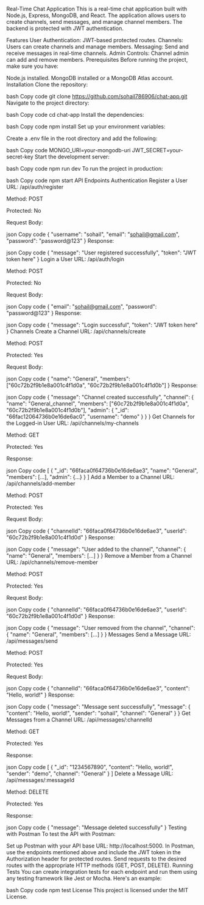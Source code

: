 Real-Time Chat Application
This is a real-time chat application built with Node.js, Express, MongoDB, and React. The application allows users to create channels, send messages, and manage channel members. The backend is protected with JWT authentication.

Features
User Authentication: JWT-based protected routes.
Channels: Users can create channels and manage members.
Messaging: Send and receive messages in real-time channels.
Admin Controls: Channel admin can add and remove members.
Prerequisites
Before running the project, make sure you have:

Node.js installed.
MongoDB installed or a MongoDB Atlas account.
Installation
Clone the repository:

bash
Copy code
git clone https://github.com/sohail786906/chat-app.git
Navigate to the project directory:

bash
Copy code
cd chat-app
Install the dependencies:

bash
Copy code
npm install
Set up your environment variables:

Create a .env file in the root directory and add the following:

bash
Copy code
MONGO_URI=your-mongodb-uri
JWT_SECRET=your-secret-key
Start the development server:

bash
Copy code
npm run dev
To run the project in production:

bash
Copy code
npm start
API Endpoints
Authentication
Register a User
URL: /api/auth/register

Method: POST

Protected: No

Request Body:

json
Copy code
{
  "username": "sohail",
  "email": "sohail@gmail.com",
  "password": "password@123"
}
Response:

json
Copy code
{
  "message": "User registered successfully",
  "token": "JWT token here"
}
Login a User
URL: /api/auth/login

Method: POST

Protected: No

Request Body:

json
Copy code
{
  "email": "sohail@gmail.com",
  "password": "password@123"
}
Response:

json
Copy code
{
  "message": "Login successful",
  "token": "JWT token here"
}
Channels
Create a Channel
URL: /api/channels/create

Method: POST

Protected: Yes

Request Body:

json
Copy code
{
  "name": "General",
  "members": ["60c72b2f9b1e8a001c4f1d0a", "60c72b2f9b1e8a001c4f1d0b"]
}
Response:

json
Copy code
{
  "message": "Channel created successfully",
  "channel": {
    "name": "General_channel",
    "members": ["60c72b2f9b1e8a001c4f1d0a", "60c72b2f9b1e8a001c4f1d0b"],
    "admin": {
      "_id": "66fac12064736b0e16de6ac0",
      "username": "demo"
    }
  }
}
Get Channels for the Logged-in User
URL: /api/channels/my-channels

Method: GET

Protected: Yes

Response:

json
Copy code
[
  {
    "_id": "66faca0f64736b0e16de6ae3",
    "name": "General",
    "members": [...],
    "admin": {...}
  }
]
Add a Member to a Channel
URL: /api/channels/add-member

Method: POST

Protected: Yes

Request Body:

json
Copy code
{
  "channelId": "66faca0f64736b0e16de6ae3",
  "userId": "60c72b2f9b1e8a001c4f1d0d"
}
Response:

json
Copy code
{
  "message": "User added to the channel",
  "channel": {
    "name": "General",
    "members": [...]
  }
}
Remove a Member from a Channel
URL: /api/channels/remove-member

Method: POST

Protected: Yes

Request Body:

json
Copy code
{
  "channelId": "66faca0f64736b0e16de6ae3",
  "userId": "60c72b2f9b1e8a001c4f1d0d"
}
Response:

json
Copy code
{
  "message": "User removed from the channel",
  "channel": {
    "name": "General",
    "members": [...]
  }
}
Messages
Send a Message
URL: /api/messages/send

Method: POST

Protected: Yes

Request Body:

json
Copy code
{
  "channelId": "66faca0f64736b0e16de6ae3",
  "content": "Hello, world!"
}
Response:

json
Copy code
{
  "message": "Message sent successfully",
  "message": {
    "content": "Hello, world!",
    "sender": "sohail",
    "channel": "General"
  }
}
Get Messages from a Channel
URL: /api/messages/:channelId

Method: GET

Protected: Yes

Response:

json
Copy code
[
  {
    "_id": "1234567890",
    "content": "Hello, world!",
    "sender": "demo",
    "channel": "General"
  }
]
Delete a Message
URL: /api/messages/:messageId

Method: DELETE

Protected: Yes

Response:

json
Copy code
{
  "message": "Message deleted successfully"
}
Testing with Postman
To test the API with Postman:

Set up Postman with your API base URL: http://localhost:5000.
In Postman, use the endpoints mentioned above and include the JWT token in the Authorization header for protected routes.
Send requests to the desired routes with the appropriate HTTP methods (GET, POST, DELETE).
Running Tests
You can create integration tests for each endpoint and run them using any testing framework like Jest or Mocha. Here's an example:

bash
Copy code
npm test
License
This project is licensed under the MIT License.

